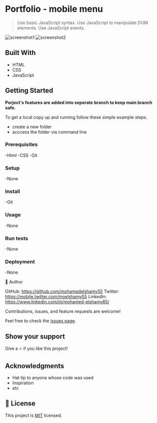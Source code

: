 # Portfolio - mobile menu
> Use basic JavaScript syntax.
> Use JavaScript to manipulate DOM elements.
> Use JavaScript events.

![screenshot1](https://github.com/mohamedelshamy55/Portfolio-mobile-menu/blob/mohamedelshamy55-patch-1/screenshot1.png)
![screenshot2](https://github.com/mohamedelshamy55/Portfolio-mobile-menu/blob/mohamedelshamy55-patch-1/screenshot2.png)


## Built With
- HTML
- CSS
- JavaScript
## Getting Started


**Porject's features are added into seperate branch to keep main branch safe.**


To get a local copy up and running follow these simple example steps.

- create a new folder
- acccess the folder via command line

### Prerequisites
-Html
-CSS
-Git

### Setup
-None


### Install
-Git

### Usage
-None

### Run tests
-None

### Deployment
-None

👤 Author

GitHub: https://github.com/mohamedelshamy55
Twitter: https://mobile.twitter.com/moelshamy55
LinkedIn: https://www.linkedin.com/in/mohamed-elshamy85/

Contributions, issues, and feature requests are welcome!

Feel free to check the [issues page](../../issues/).

## Show your support

Give a ⭐️ if you like this project!

## Acknowledgments

- Hat tip to anyone whose code was used
- Inspiration
- etc

## 📝 License

This project is [MIT](./MIT.md) licensed.
